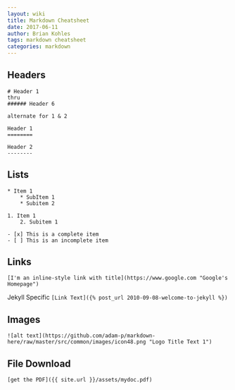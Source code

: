 ```yaml
---
layout: wiki
title: Markdown Cheatsheet
date: 2017-06-11
author: Brian Kohles
tags: markdown cheatsheet
categories: markdown
---
```


## Headers

```
# Header 1
thru
###### Header 6

alternate for 1 & 2

Header 1
========

Header 2
--------
```



## Lists
```
* Item 1
    * SubItem 1
    * Subitem 2
```

```
1. Item 1
    2. Subitem 1
```

```
- [x] This is a complete item
- [ ] This is an incomplete item
```

## Links
`[I'm an inline-style link with title](https://www.google.com "Google's Homepage")`

Jekyll Specific
`[Link Text]({% post_url 2010-09-08-welcome-to-jekyll %})`

## Images
`![alt text](https://github.com/adam-p/markdown-here/raw/master/src/common/images/icon48.png "Logo Title Text 1")`

## File Download
`[get the PDF]({{ site.url }}/assets/mydoc.pdf)`